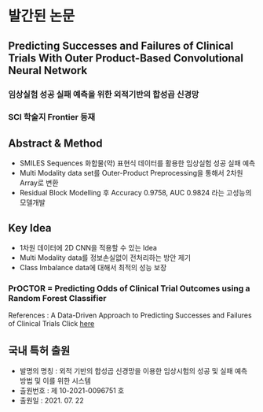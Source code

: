 # 발간된 논문

## Predicting Successes and Failures of Clinical Trials With Outer Product-Based Convolutional Neural Network

### 임상실험 성공 실패 예측을 위한 외적기반의 합성곱 신경망 
### SCI 학술지 Frontier 등재

## Abstract & Method
* SMILES Sequences 화합물(약) 표현식 데이터를 활용한 임상실험 성공 실패 예측
* Multi Modality data set를 Outer-Product Preprocessing을 통해서 2차원 Array로 변환
* Residual Block Modelling 후 Accuracy 0.9758, AUC 0.9824 라는 고성능의 모델개발

## Key Idea
* 1차원 데이터에 2D CNN을 적용할 수 있는 Idea
* Multi Modality data를 정보손실없이 전처리하는 방안 제기
* Class Imbalance data에 대해서 최적의 성능 보장

### PrOCTOR = Predicting Odds of Clinical Trial Outcomes using a Random Forest Classifier
References : A Data-Driven Approach to Predicting Successes and Failures of Clinical Trials 
Click [here](https://github.com/kgayvert/PrOCTOR)

## 국내 특허 출원
* 발명의 명칭 : 외적 기반의 합성곱 신경망을 이용한 임상시험의 성공 및 실패 예측 방법 및 이를 위한 시스템
* 출원번호 : 제 10-2021-0096751 호
* 출원일 : 2021. 07. 22
